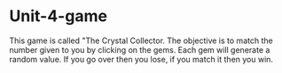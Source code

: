 # Unit-4-game
This game is called "The Crystal Collector.
The objective is to match the number given to you by clicking on the gems.
Each gem will generate a random value. If you go over then you lose, if you match it then you win.